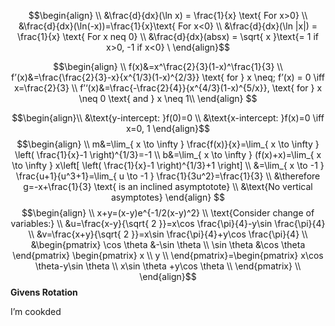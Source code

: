 $$\begin{align} \\
&\frac{d}{dx}(\ln x) = \frac{1}{x} \text{ For x>0} \\
&\frac{d}{dx}(\ln(-x))=\frac{1}{x}\text{ For x<0} \\
&\frac{d}{dx}(\ln |x|) = \frac{1}{x} \text{ For x neq 0} \\
&\frac{d}{dx}(absx) = \sqrt{ x }\text{= 1 if x>0, -1 if x<0}  \
\end{align}$$

$$\begin{align} \\
f(x)&=x^\frac{2}{3}(1-x)^\frac{1}{3} \\
f’(x)&=\frac{\frac{2}{3}-x}{x^{1/3}(1-x)^{2/3}} \text{ for } x \neq; f’(x) = 0 \iff x=\frac{2}{3} \\
f’‘(x)&=\frac{-\frac{2}{4}}{x^{4/3}(1-x)^{5/x}}, \text{ for } x \neq 0 \text{ and } x \neq 1\\
\end{align}
$$

$$\begin{align}\\
&\text{y-intercept: }f(0)=0 \\
&\text{x-intercept: }f(x)=0 \iff x=0, 1
\end{align}$$
$$\begin{align} \\
m&=\lim_{ x \to \infty } \frac{f(x)}{x}=\lim_{ x \to \infty } \left( \frac{1}{x}-1 \right)^{1/3}=-1 \\
b&=\lim_{ x \to \infty } (f(x)+x)=\lim_{ x \to \infty } x\left[ \left( \frac{1}{x}-1 \right)^{1/3}+1 \right] \\
&=\lim_{ x \to -1 } \frac{u+1}{u^3+1}=\lim_{ u \to -1 } \frac{1}{3u^2}=\frac{1}{3} \\
&\therefore g=-x+\frac{1}{3} \text{ is an inclined asymptotote}  \\
&\text{No vertical asymptotes}
\end{align}
$$
$$\begin{align} \\
x+y=(x-y)e^{-1/2(x-y)^2} \\
\text{Consider change of variables:} \\
&u=\frac{x-y}{\sqrt{ 2 }}=x\cos \frac{\pi}{4}-y\sin \frac{\pi}{4} \\
&v=\frac{x+y}{\sqrt{ 2 }}=x\sin \frac{\pi}{4}+y\cos \frac{\pi}{4} \\
&\begin{pmatrix}
\cos \theta &-\sin \theta \\
\sin \theta &\cos \theta
\end{pmatrix} \begin{pmatrix}
x \\
y \\
\end{pmatrix}=\begin{pmatrix} x\cos \theta-y\sin \theta \\
x\sin \theta +y\cos \theta \\
\end{pmatrix} \\
\end{align}$$
**Givens Rotation**

I’m cookded